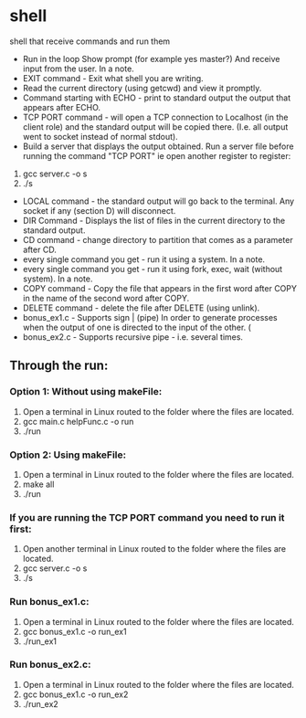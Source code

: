 # shell
shell that receive commands and run them
 - Run in the loop Show prompt (for example yes master?) And receive input from the user. In a note.
 - EXIT command - Exit what shell you are writing.
 - Read the current directory (using getcwd) and view it promptly.
 - Command starting with ECHO - print to standard output the output that appears after ECHO.
 - TCP PORT command - will open a TCP connection to Localhost (in the client role) and the standard output will be copied there. (I.e. all output went to socket instead of normal stdout).
 - Build a server that displays the output obtained.
Run a server file before running the command "TCP PORT" ie open another register to register:
 1) gcc server.c -o s
 2) ./s
 - LOCAL command - the standard output will go back to the terminal. Any socket if any (section D) will disconnect.
 - DIR Command - Displays the list of files in the current directory to the standard output.
 - CD command - change directory to partition that comes as a parameter after CD.
 - every single command you get - run it using a system. In a note.
 - every single command you get - run it using fork, exec, wait (without system). In a note.
 - COPY command - Copy the file that appears in the first word after COPY in the name of the second word after COPY.
 - DELETE command - delete the file after DELETE (using unlink).
 - bonus_ex1.c - Supports sign | (pipe) In order to generate processes when the output of one is directed to the input of the other. (
 - bonus_ex2.c - Supports recursive pipe - i.e. several times.


## Through the run:
### Option 1: Without using makeFile:
1. Open a terminal in Linux routed to the folder where the files are located.
2. gcc main.c helpFunc.c -o run
3. ./run

### Option 2: Using makeFile:
1. Open a terminal in Linux routed to the folder where the files are located.
2. make all
3. ./run

### If you are running the TCP PORT command you need to run it first:
1. Open another terminal in Linux routed to the folder where the files are located.
2. gcc server.c -o s
3. ./s

### Run bonus_ex1.c:
1. Open a terminal in Linux routed to the folder where the files are located.
2. gcc bonus_ex1.c -o run_ex1
3. ./run_ex1

### Run bonus_ex2.c:
1. Open a terminal in Linux routed to the folder where the files are located.
2. gcc bonus_ex1.c -o run_ex2
3. ./run_ex2

